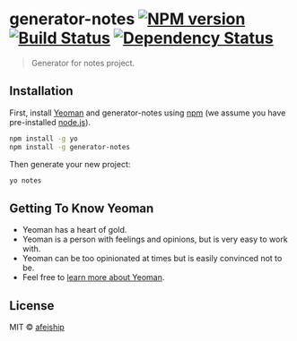 # generator-notes [![NPM version][npm-image]][npm-url] [![Build Status][travis-image]][travis-url] [![Dependency Status][daviddm-image]][daviddm-url]
> Generator for notes project.

## Installation

First, install [Yeoman](http://yeoman.io) and generator-notes using [npm](https://www.npmjs.com/) (we assume you have pre-installed [node.js](https://nodejs.org/)).

```bash
npm install -g yo
npm install -g generator-notes
```

Then generate your new project:

```bash
yo notes
```

## Getting To Know Yeoman

 * Yeoman has a heart of gold.
 * Yeoman is a person with feelings and opinions, but is very easy to work with.
 * Yeoman can be too opinionated at times but is easily convinced not to be.
 * Feel free to [learn more about Yeoman](http://yeoman.io/).

## License

MIT © [afeiship](https://js.work)


[npm-image]: https://badge.fury.io/js/generator-notes.svg
[npm-url]: https://npmjs.org/package/generator-notes
[travis-image]: https://travis-ci.com/afeiship/generator-notes.svg?branch=master
[travis-url]: https://travis-ci.com/afeiship/generator-notes
[daviddm-image]: https://david-dm.org/afeiship/generator-notes.svg?theme=shields.io
[daviddm-url]: https://david-dm.org/afeiship/generator-notes
